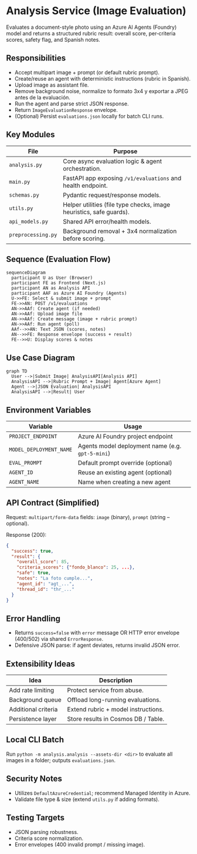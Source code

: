 # Analysis Service (Image Evaluation)

Evaluates a document-style photo using an Azure AI Agents (Foundry) model and returns a structured rubric result: overall score, per‑criteria scores, safety flag, and Spanish notes.

## Responsibilities

- Accept multipart image + prompt (or default rubric prompt).
- Create/reuse an agent with deterministic instructions (rubric in Spanish).
- Upload image as assistant file.
- Remove background noise, normalize to formato 3x4 y exportar a JPEG antes de la evaluación.
- Run the agent and parse strict JSON response.
- Return `ImageEvaluationResponse` envelope.
- (Optional) Persist `evaluations.json` locally for batch CLI runs.

## Key Modules

| File | Purpose |
|------|---------|
| `analysis.py` | Core async evaluation logic & agent orchestration. |
| `main.py` | FastAPI app exposing `/v1/evaluations` and health endpoint. |
| `schemas.py` | Pydantic request/response models. |
| `utils.py` | Helper utilities (file type checks, image heuristics, safe guards). |
| `api_models.py` | Shared API error/health models. |
| `preprocessing.py` | Background removal + 3x4 normalization before scoring. |

## Sequence (Evaluation Flow)

```mermaid
sequenceDiagram
  participant U as User (Browser)
  participant FE as Frontend (Next.js)
  participant AN as Analysis API
  participant AAF as Azure AI Foundry (Agents)
  U->>FE: Select & submit image + prompt
  FE->>AN: POST /v1/evaluations
  AN->>AAf: Create agent (if needed)
  AN->>AAf: Upload image file
  AN->>AAf: Create message (image + rubric prompt)
  AN->>AAf: Run agent (poll)
  AAf-->>AN: Text JSON (scores, notes)
  AN-->>FE: Response envelope (success + result)
  FE-->>U: Display scores & notes
```

## Use Case Diagram

```mermaid
graph TD
  User -->|Submit Image| AnalysisAPI[Analysis API]
  AnalysisAPI -->|Rubric Prompt + Image| Agent[Azure Agent]
  Agent -->|JSON Evaluation| AnalysisAPI
  AnalysisAPI -->|Result| User
```

## Environment Variables

| Variable | Usage |
|----------|-------|
| `PROJECT_ENDPOINT` | Azure AI Foundry project endpoint |
| `MODEL_DEPLOYMENT_NAME` | Agents model deployment name (e.g. `gpt-5-mini`) |
| `EVAL_PROMPT` | Default prompt override (optional) |
| `AGENT_ID` | Reuse an existing agent (optional) |
| `AGENT_NAME` | Name when creating a new agent |

## API Contract (Simplified)

Request: `multipart/form-data` fields: `image` (binary), `prompt` (string – optional).

Response (200):

```json
{
  "success": true,
  "result": {
    "overall_score": 85,
    "criteria_scores": {"fondo_blanco": 25, ...},
    "safe": true,
    "notes": "La foto cumple...",
    "agent_id": "agt_...",
    "thread_id": "thr_..."
  }
}
```

## Error Handling

- Returns `success=false` with `error` message OR HTTP error envelope (400/502) via shared `ErrorResponse`.
- Defensive JSON parse: if agent deviates, returns invalid JSON error.

## Extensibility Ideas

| Idea | Description |
|------|-------------|
| Add rate limiting | Protect service from abuse. |
| Background queue | Offload long-running evaluations. |
| Additional criteria | Extend rubric + model instructions. |
| Persistence layer | Store results in Cosmos DB / Table. |

## Local CLI Batch

Run `python -m analysis.analysis --assets-dir <dir>` to evaluate all images in a folder; outputs `evaluations.json`.

## Security Notes

- Utilizes `DefaultAzureCredential`; recommend Managed Identity in Azure.
- Validate file type & size (extend `utils.py` if adding formats).

## Testing Targets

- JSON parsing robustness.
- Criteria score normalization.
- Error envelopes (400 invalid prompt / missing image).
 